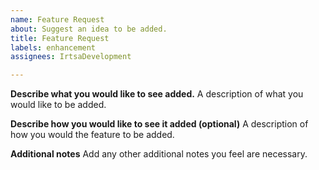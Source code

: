 ```yaml
---
name: Feature Request
about: Suggest an idea to be added.
title: Feature Request
labels: enhancement
assignees: IrtsaDevelopment

---
```


**Describe what you would like to see added.**
A description of what you would like to be added.

**Describe how you would like to see it added (optional)**
A description of how you would the feature to be added.

**Additional notes**
Add any other additional notes you feel are necessary.
